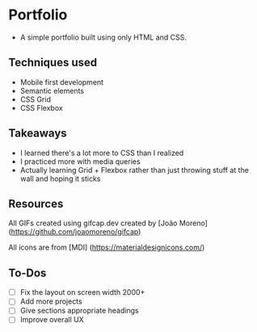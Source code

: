 # Portfolio
- A simple portfolio built using only HTML and CSS.

## Techniques used
- Mobile first development
- Semantic elements
- CSS Grid
- CSS Flexbox

## Takeaways
- I learned there's a lot more to CSS than I realized
- I practiced more with media queries
- Actually learning Grid + Flexbox rather than just throwing stuff at the wall and hoping it sticks

## Resources

All GIFs created using gifcap.dev created by [João Moreno] (https://github.com/joaomoreno/gifcap)

All icons are from [MDI] (https://materialdesignicons.com/)

## To-Dos

- [ ] Fix the layout on screen width 2000+
- [ ] Add more projects
- [ ] Give sections appropriate headings
- [ ] Improve overall UX